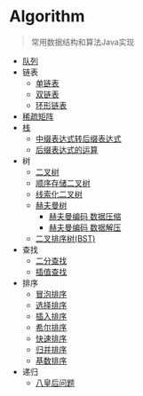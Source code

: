 # Algorithm
> 常用数据结构和算法Java实现
  


- [队列](https://github.com/V-trigger/Algorithm/tree/master/src/main/java/com/arrayqueue " ")
- 链表
   - [单链表](https://github.com/V-trigger/Algorithm/blob/master/src/main/java/com/linkedlist/SingleLinkedList.java " ")
   - [双链表](https://github.com/V-trigger/Algorithm/blob/master/src/main/java/com/linkedlist/DoubleLinkedList.java " ")
   - [环形链表](https://github.com/V-trigger/Algorithm/blob/master/src/main/java/com/linkedlist/CycleChain.java " ")
- [稀疏矩阵](https://github.com/V-trigger/Algorithm/blob/master/src/main/java/com/sparsematrix/SparseMatrix.java " ")
- [栈](https://github.com/V-trigger/Algorithm/blob/master/src/main/java/com/stack/Stack.java " ")
   - [中缀表达式转后缀表达式](https://github.com/V-trigger/Algorithm/blob/master/src/main/java/com/polandnotation/PolandNotationConvert.java " ")
   - [后缀表达式的运算](https://github.com/V-trigger/Algorithm/blob/master/src/main/java/com/polandnotation/PolandNotation.java " ")
- 树
   - [二叉树](https://github.com/V-trigger/Algorithm/blob/master/src/main/java/com/tree/BinaryTree.java " ")
   - [顺序存储二叉树](https://github.com/V-trigger/Algorithm/blob/master/src/main/java/com/tree/ArrBinaryTree.java " ")
   - [线索化二叉树](https://github.com/V-trigger/Algorithm/blob/master/src/main/java/com/tree/ThreadedBinaryTree.java " ")
   - [赫夫曼树](https://github.com/V-trigger/Algorithm/blob/master/src/main/java/com/tree/HuffmanTree.java " ")
      - [赫夫曼编码 数据压缩](https://github.com/V-trigger/Algorithm/blob/master/src/main/java/com/tree/HuffmanDecode.java " ")
      - [赫夫曼编码 数据解压](https://github.com/V-trigger/Algorithm/blob/master/src/main/java/com/tree/HuffmanDecode.java " ")
   - [二叉排序树(BST)](https://github.com/V-trigger/Algorithm/blob/master/src/main/java/com/tree/BST.java " ")
- 查找
   - [二分查找](https://github.com/V-trigger/Algorithm/blob/master/src/main/java/com/search/BinarySearch.java " ")
   - [插值查找](https://github.com/V-trigger/Algorithm/blob/master/src/main/java/com/search/InterpolationSearch.java " ")
- 排序
   - [冒泡排序](https://github.com/V-trigger/Algorithm/blob/master/src/main/java/com/sort/BubbleSorting.java " ")
   - [选择排序](https://github.com/V-trigger/Algorithm/blob/master/src/main/java/com/sort/SelectSorting.java " ")
   - [插入排序](https://github.com/V-trigger/Algorithm/blob/master/src/main/java/com/sort/InsertSorting.java " ")
   - [希尔排序](https://github.com/V-trigger/Algorithm/blob/master/src/main/java/com/sort/ShellSorting.java " ")
   - [快速排序](https://github.com/V-trigger/Algorithm/blob/master/src/main/java/com/sort/QuickSorting.java " ")
   - [归并排序](https://github.com/V-trigger/Algorithm/blob/master/src/main/java/com/sort/MergeSorting.java " ")
   - [基数排序](https://github.com/V-trigger/Algorithm/blob/master/src/main/java/com/sort/RadixSorting.java " ")
- 递归
   - [八皇后问题](https://github.com/V-trigger/Algorithm/blob/master/src/main/java/com/recursion/EightQueen2.java " ")
   
